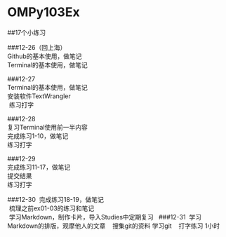 # OMPy103Ex
##17个小练习

###12-26（回上海）	
  Github的基本使用，做笔记  
  Terminal的基本使用，做笔记  
  
  
###12-27	
  Terminal的基本使用，做笔记  
  安装软件TextWrangler  
  练习打字  
  
  
###12-28	
  复习Terminal使用前一半内容  
  完成练习1-10，做笔记  
  练习打字 
  
  
###12-29	
  完成练习11-17，做笔记  
  提交结果  
  练习打字  
  
 
###12-30
  完成练习18-19，做笔记  
  梳理之前ex01-03的练习和笔记  
  学习Markdown，制作卡片，导入Studies中定期复习 
   
###12-31
  学习Markdown的排版，观摩他人的文章   
  搜集git的资料 学习git   
  打字练习 1小时   
   
